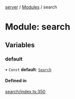 [server](../README.md) / [Modules](../modules.md) / search

# Module: search

## Variables

### default

• `Const` **default**: [`Search`](../classes/search.Search.md)

#### Defined in

[search/index.ts:350](https://github.com/Leo-Nicolle/mots-fleches/blob/4846021/server/lib/search/index.ts#L350)
